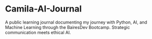 # Camila-AI-Journal
A public learning journal documenting my journey with Python, AI, and Machine Learning through the BairesDev Bootcamp. Strategic communication meets ethical AI.
